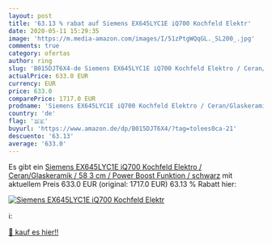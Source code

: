 ```yaml
---
layout: post
title: '63.13 % rabat auf Siemens EX645LYC1E iQ700 Kochfeld Elektr'
date: 2020-05-11 15:29:35
image: 'https://m.media-amazon.com/images/I/51zPtgWQqGL._SL200_.jpg'
comments: true
category: ofertas
author: ring
slug: 'B015DJT6X4-de Siemens EX645LYC1E iQ700 Kochfeld Elektro / Ceran/Glaskeramik / 58 3 cm / Power Boost Funktion / schwarz'
actualPrice: 633.0 EUR
currency: EUR
price: 633.0
comparePrice: 1717.0 EUR
prodname: 'Siemens EX645LYC1E iQ700 Kochfeld Elektro / Ceran/Glaskeramik / 58 3 cm / Power Boost Funktion / schwarz'
country: 'de'
flag: '🇩🇪'
buyurl: 'https://www.amazon.de/dp/B015DJT6X4/?tag=tolees0ca-21'
descuento: '63.13'
average: '633.0'
---
```


Es gibt ein [Siemens EX645LYC1E iQ700 Kochfeld Elektro / Ceran/Glaskeramik / 58 3 cm / Power Boost Funktion / schwarz](https://www.amazon.de/dp/B015DJT6X4/?tag=tolees0ca-21) mit aktuellem Preis 633.0 EUR (original: 1717.0 EUR) 63.13 % Rabatt hier:

[![Siemens EX645LYC1E iQ700 Kochfeld Elektr](https://m.media-amazon.com/images/I/51zPtgWQqGL._SL200_.jpg)](https://www.amazon.de/dp/B015DJT6X4/?tag=tolees0ca-21)

ℹ️:


[🛒 kauf es hier!!](https://www.amazon.de/dp/B015DJT6X4/?tag=tolees0ca-21)
